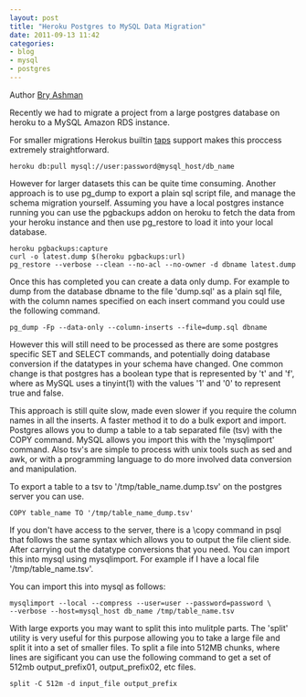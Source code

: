 ```yaml
---
layout: post
title: "Heroku Postgres to MySQL Data Migration"
date: 2011-09-13 11:42
categories: 
- blog
- mysql
- postgres
---
```


Author [Bry Ashman](/crew.html#ba)

Recently we had to migrate a project from a large postgres database on heroku
to a MySQL Amazon RDS instance. 

For smaller migrations Herokus builtin [taps](https://github.com/ricardochimal/taps) support
makes this proccess extremely straightforward.

    heroku db:pull mysql://user:password@mysql_host/db_name

However for larger datasets this can be quite time consuming. Another approach is to use 
pg_dump to export a plain sql script file, and manage the schema migration yourself.
Assuming you have a local postgres instance running you can use the pgbackups addon on
heroku to fetch the data from your heroku instance and then use pg_restore to load it into
your local database.

    heroku pgbackups:capture
    curl -o latest.dump $(heroku pgbackups:url)
    pg_restore --verbose --clean --no-acl --no-owner -d dbname latest.dump

Once this has completed you can create a data only dump. For example to dump from the database dbname to the file 
'dump.sql' as a plain sql file, with the column names specified on each insert command you could use the following command.

    pg_dump -Fp --data-only --column-inserts --file=dump.sql dbname 

However this will still need to be processed as there are some postgres specific SET and SELECT 
commands, and potentially doing database conversion if the datatypes in your schema have changed.
One common change is that postgres has a boolean type that is represented by 't' and 'f', where as
MySQL uses a tinyint(1) with the values '1' and '0' to represent true and false. 

This approach is still quite slow, made even slower if you require the column names in all the inserts.
A faster method it to do a bulk export and import. Postgres allows you to dump a table to a tab separated
file (tsv) with the COPY command. MySQL allows you import this with the 'mysqlimport' command. Also tsv's
are simple to process with unix tools such as sed and awk, or with a programming language to do more involved
data conversion and manipulation.

To export a table to a tsv to '/tmp/table_name.dump.tsv' on the postgres server you can use.

    COPY table_name TO '/tmp/table_name_dump.tsv' 

If you don't have access to the server, there is a \copy command in psql that follows the same syntax
which allows you to output the file client side. After carrying out the datatype conversions that you
need. You can import this into mysql using mysqlimport. For example if I have a local file 
'/tmp/table\_name.tsv'. 

You can import this into mysql as follows:

    mysqlimport --local --compress --user=user --password=password \
    --verbose --host=mysql_host db_name /tmp/table_name.tsv

With large exports you may want to split this into mulitple parts. The 'split' utility is very useful for this purpose
allowing you to take a large file and split it into a set of smaller files. To split a file into 512MB chunks, where
lines are sigificant you can use the following command to get a set of 512mb output_prefix01, output_prefix02, etc files.

    split -C 512m -d input_file output_prefix

